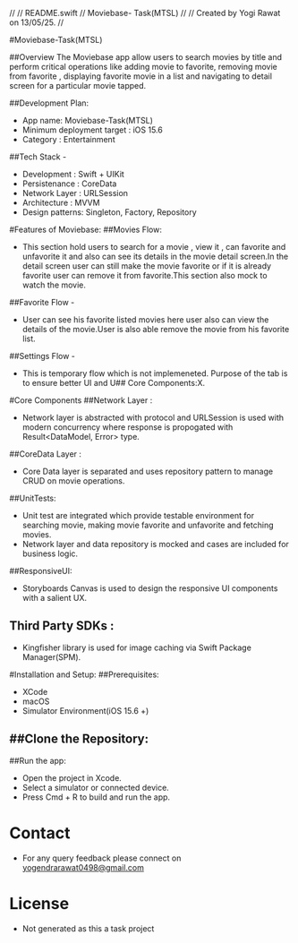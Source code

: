 //
//  README.swift
//  Moviebase- Task(MTSL)
//
//  Created by Yogi Rawat on 13/05/25.
//


#Moviebase-Task(MTSL)

 ##Overview
 The Moviebase app allow users to search movies by title and perform critical operations like adding movie to favorite, removing movie from favorite , displaying favorite movie in a list and navigating to detail screen for a particular movie tapped.
 
##Development Plan:
- App name: Moviebase-Task(MTSL)
- Minimum deployment target : iOS 15.6
- Category : Entertainment

##Tech Stack -
- Development : Swift + UIKit
- Persistenance : CoreData
- Network Layer : URLSession
- Architecture : MVVM
 - Design patterns: Singleton, Factory, Repository

#Features of Moviebase:
 ##Movies Flow:
 - This section hold users to search for a movie , view it , can favorite and unfavorite it and also can see its details in the movie detail screen.In the detail screen user can still make the movie favorite or if it is already favorite user can remove it from favorite.This section also mock to watch the movie.
 
 ##Favorite Flow -
 - User can see his favorite listed movies here user also can view the details of the movie.User is also able remove the movie from his favorite list.
 
 ##Settings Flow -
 - This is temporary flow which is not implemeneted. Purpose of the tab is to ensure better UI and U## Core Components:X.
 
#Core Components
 ##Network Layer :
 - Network layer is abstracted with protocol and URLSession is used with modern concurrency where response is propogated with Result<DataModel, Error> type.
 
 ##CoreData Layer :
 - Core Data layer is separated and uses repository pattern to manage CRUD on movie operations.
 
 ##UnitTests:
 - Unit test are integrated which provide testable environment for searching movie, making movie favorite and unfavorite and fetching movies.
 - Network layer and data repository is mocked and cases are included for business logic.
 
 ##ResponsiveUI:
 - Storyboards Canvas is used to design the responsive UI components with a salient UX.
 
 ## Third Party SDKs :
 - Kingfisher library is used for image caching via Swift Package Manager(SPM).
 
#Installation and Setup:
 ##Prerequisites:
 - XCode
 - macOS
 - Simulator Environment(iOS 15.6 +)

 ##Clone the Repository:
 - 
 
 ##Run the app:
 - Open the project in Xcode.
 - Select a simulator or connected device.
 - Press Cmd + R to build and run the app.
 

# Contact
- For any query feedback please connect on yogendrarawat0498@gmail.com

# License
- Not generated as this a task project

